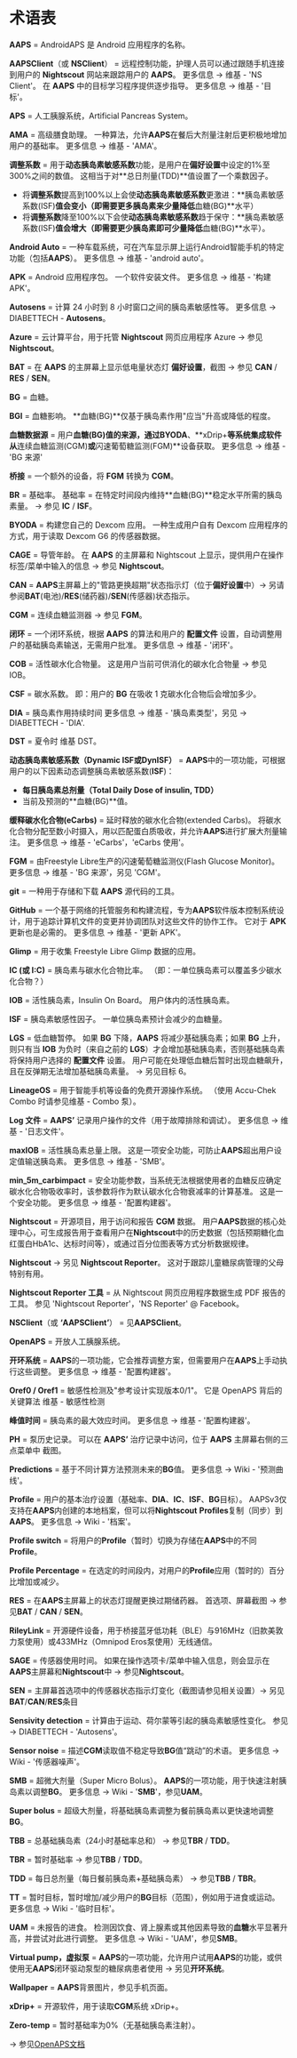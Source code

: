 # 术语表

**AAPS** = AndroidAPS 是 Android 应用程序的名称。

**AAPSClient**（或 **NSClient**） = 远程控制功能，护理人员可以通过跟随手机连接到用户的 **Nightscout** 网站来跟踪用户的 **AAPS**。 更多信息 → 维基 - 'NS Client'。 在 **AAPS** 中的目标学习程序提供逐步指导。 更多信息 → 维基 - '目标'。

**APS** = 人工胰腺系统，Artificial Pancreas System。

**AMA** = 高级膳食助理。 一种算法，允许**AAPS**在餐后大剂量注射后更积极地增加用户的基础率。 更多信息 → 维基 - 'AMA'。

**调整系数** = 用于**动态胰岛素敏感系数**功能，是用户在**偏好设置**中设定的1%至300%之间的数值。 这相当于对**总日剂量(TDD)**值设置了一个乘数因子。

- 将**调整系数**提高到100%以上会使**动态胰岛素敏感系数**更激进：**胰岛素敏感系数(ISF)**值会变小（即需要更多胰岛素来少量降低**血糖(BG)**水平）
- 将**调整系数**降至100%以下会使**动态胰岛素敏感系数**趋于保守：**胰岛素敏感系数(ISF)**值会增大（即需要更少胰岛素即可少量降低**血糖(BG)**水平）。

**Android Auto** = 一种车载系统，可在汽车显示屏上运行Android智能手机的特定功能（包括**AAPS**）。 更多信息 → 维基 - 'android auto'。

**APK** = Android 应用程序包。 一个软件安装文件。 更多信息 → 维基 - '构建 APK'。

**Autosens** = 计算 24 小时到 8 小时窗口之间的胰岛素敏感性等。 更多信息 → DIABETTECH - **Autosens**。

**Azure** = 云计算平台，用于托管 **Nightscout** 网页应用程序 Azure → 参见 **Nightscout**。

**BAT** = 在 **AAPS** 的主屏幕上显示低电量状态灯 **偏好设置**，截图 → 参见 **CAN** / **RES** / **SEN**。

**BG** = 血糖。

**BGI** = 血糖影响。 **血糖(BG)**仅基于胰岛素作用"应当"升高或降低的程度。

**血糖数据源** = 用户**血糖(BG)**值的来源，通过**BYODA**、**xDrip+**等系统集成软件从**连续血糖监测(CGM)**或**闪速葡萄糖监测(FGM)**设备获取。 更多信息 → 维基 - 'BG 来源'

**桥接** = 一个额外的设备，将 **FGM** 转换为 **CGM**。

**BR** = 基础率。 基础率 = 在特定时间段内维持**血糖(BG)**稳定水平所需的胰岛素量。 → 参见 **IC** / **ISF**。

**BYODA** = 构建您自己的 Dexcom 应用。 一种生成用户自有 Dexcom 应用程序的方式，用于读取 Dexcom G6 的传感器数据。

**CAGE** = 导管年龄。 在 **AAPS** 的主屏幕和 Nightscout 上显示，提供用户在操作标签/菜单中输入的信息 → 参见 **Nightscout**。

**CAN** = **AAPS**主屏幕上的"管路更换超期"状态指示灯（位于**偏好设置**中）→ 另请参阅**BAT**(电池)/**RES**(储药器)/**SEN**(传感器)状态指示。

**CGM** = 连续血糖监测器 → 参见 **FGM**。

**闭环** = 一个闭环系统，根据 **AAPS** 的算法和用户的 **配置文件** 设置，自动调整用户的基础胰岛素输送，无需用户批准。 更多信息 → 维基 - '闭环'。

**COB** = 活性碳水化合物量。 这是用户当前可供消化的碳水化合物量 → 参见 IOB。

**CSF** = 碳水系数。 即：用户的 **BG** 在吸收 1 克碳水化合物后会增加多少。

**DIA** = 胰岛素作用持续时间 更多信息 → 维基 - '胰岛素类型'，另见 → DIABETTECH - 'DIA'.

**DST** = 夏令时 维基 DST。

**动态胰岛素敏感系数（Dynamic ISF或DynISF）** = **AAPS**中的一项功能，可根据用户的以下因素动态调整胰岛素敏感系数(**ISF**)：

- **每日胰岛素总剂量（Total Daily Dose of insulin, TDD）**
- 当前及预测的**血糖(BG)**值。

**缓释碳水化合物(eCarbs)** = 延时释放的碳水化合物(extended Carbs)。 将碳水化合物分配至数小时摄入，用以匹配蛋白质吸收，并允许**AAPS**进行扩展大剂量输注。 更多信息 → 维基 - 'eCarbs'，'eCarbs 使用'。

**FGM** = 由Freestyle Libre生产的闪速葡萄糖监测仪(Flash Glucose Monitor)。 更多信息 → 维基 - 'BG 来源'，另见 'CGM'。

**git** = 一种用于存储和下载 **AAPS** 源代码的工具。

**GitHub** = 一个基于网络的托管服务和构建流程，专为**AAPS**软件版本控制系统设计，用于追踪计算机文件的变更并协调团队对这些文件的协作工作。 它对于 **APK** 更新也是必需的。 更多信息 → 维基 - '更新 APK'。

**Glimp** = 用于收集 Freestyle Libre Glimp 数据的应用。

**IC (或 I:C)** = 胰岛素与碳水化合物比率。 （即：一单位胰岛素可以覆盖多少碳水化合物？）

**IOB** = 活性胰岛素，Insulin On Board。 用户体内的活性胰岛素。

**ISF** = 胰岛素敏感性因子。 一单位胰岛素预计会减少的血糖量。

**LGS** = 低血糖暂停。 如果 **BG** 下降，**AAPS** 将减少基础胰岛素；如果 **BG** 上升，则只有当 **IOB** 为负时（来自之前的 **LGS**）才会增加基础胰岛素，否则基础胰岛素将保持用户选择的 **配置文件** 设置。 用户可能在处理低血糖后暂时出现血糖飙升，且在反弹期无法增加基础胰岛素量。 → 另见目标 6。

**LineageOS** = 用于智能手机等设备的免费开源操作系统。 （使用 Accu-Chek Combo 时请参见维基 - Combo 泵）。

**Log 文件** = **AAPS’** 记录用户操作的文件（用于故障排除和调试）。 更多信息 → 维基 - '日志文件'。

**maxIOB** = 活性胰岛素总量上限。 这是一项安全功能，可防止**AAPS**超出用户设定值输送胰岛素。 更多信息 → 维基 - 'SMB'。

**min_5m_carbimpact** = 安全功能参数，当系统无法根据使用者的血糖反应确定碳水化合物吸收率时，该参数将作为默认碳水化合物衰减率的计算基准。 这是一个安全功能。 更多信息 → 维基 - '配置构建器'。

**Nightscout** = 开源项目，用于访问和报告 **CGM** 数据。 用户**AAPS**数据的核心处理中心，可生成报告用于查看用户在**Nightscout**中的历史数据（包括预期糖化血红蛋白HbA1c、达标时间等），或通过百分位图表等方式分析数据规律。

**Nightscout** → 另见 **Nightscout Reporter**。 这对于跟踪儿童糖尿病管理的父母特别有用。

**Nightscout Reporter 工具** = 从 Nightscout 网页应用程序数据生成 PDF 报告的工具。 参见 'Nightscout Reporter'，'NS Reporter' @ Facebook。

**NSClient**（或 **‘AAPSClient’**） = 见**AAPSClient**。

**OpenAPS** = 开放人工胰腺系统。

**开环系统** = **AAPS**的一项功能，它会推荐调整方案，但需要用户在**AAPS**上手动执行这些调整。 更多信息 → 维基 - '配置构建器'。

**Oref0 / Oref1** = 敏感性检测及"参考设计实现版本0/1"。 它是 OpenAPS 背后的关键算法 维基 - 敏感性检测

**峰值时间** = 胰岛素的最大效应时间。 更多信息 → 维基 - '配置构建器'。

**PH** = 泵历史记录。 可以在 **AAPS’** 治疗记录中访问，位于 **AAPS** 主屏幕右侧的三点菜单中 截图。

**Predictions** = 基于不同计算方法预测未来的**BG**值。 更多信息 → Wiki - '预测曲线'。

**Profile** = 用户的基本治疗设置（基础率、**DIA**、**IC**、**ISF**、**BG**目标）。 AAPSv3仅支持在**AAPS**内创建的本地档案，但可以将**Nightscout** **Profiles**复制（同步）到**AAPS**。 更多信息 → Wiki - '档案'。

**Profile switch** = 将用户的**Profile**（暂时）切换为存储在**AAPS**中的不同**Profile**。

**Profile Percentage** = 在选定的时间段内，对用户的**Profile**应用（暂时的）百分比增加或减少。

**RES** = 在**AAPS**主屏幕上的状态灯提醒更换过期储药器。 首选项、屏幕截图 → 参见**BAT** / **CAN** / **SEN**。

**RileyLink** = 开源硬件设备，用于桥接蓝牙低功耗（BLE）与916MHz（旧款美敦力泵使用）或433MHz（Omnipod Eros泵使用）无线通信。

**SAGE** = 传感器使用时间。 如果在操作选项卡/菜单中输入信息，则会显示在**AAPS**主屏幕和**Nightscout**中 → 参见**Nightscout**。

**SEN** = 主屏幕首选项中的传感器状态指示灯变化（截图请参见相关设置）→ 另见**BAT**/**CAN**/**RES**条目

**Sensivity detection** = 计算由于运动、荷尔蒙等引起的胰岛素敏感性变化。 参见 → DIABETTECH - 'Autosens'。

**Sensor noise** = 描述**CGM**读取值不稳定导致**BG**值“跳动”的术语。 更多信息 → Wiki - '传感器噪声'。

**SMB** = 超微大剂量（Super Micro Bolus）。 **AAPS**的一项功能，用于快速注射胰岛素以调整**BG**。 更多信息 → Wiki - '**SMB**'，参见**UAM**。

**Super bolus** = 超级大剂量，将基础胰岛素调整为餐前胰岛素以更快速地调整**BG**。

**TBB** = 总基础胰岛素（24小时基础率总和） → 参见**TBR** / **TDD**。

**TBR** = 暂时基础率 → 参见**TBB** / **TDD**。

**TDD** = 每日总剂量（每日餐前胰岛素+基础胰岛素） → 参见**TBB** / **TBR**。

**TT** = 暂时目标，暂时增加/减少用户的**BG**目标（范围），例如用于进食或运动。 更多信息 → Wiki - '临时目标'。

**UAM** = 未报告的进食。 检测因饮食、肾上腺素或其他因素导致的**血糖**水平显著升高，并尝试对此进行调整。 更多信息 → Wiki - 'UAM'，参见**SMB**。

**Virtual pump，虚拟泵** = **AAPS**的一项功能，允许用户试用**AAPS**的功能，或供使用无**AAPS**闭环驱动泵型的糖尿病患者使用 → 另见**开环系统**。

**Wallpaper** = **AAPS**背景图片，参见手机页面。

**xDrip+** = 开源软件，用于读取**CGM**系统 xDrip+。

**Zero-temp** = 暂时基础率为0%（无基础胰岛素注射）。

→ 参见[OpenAPS文档](https://openaps.readthedocs.io/en/latest/docs/Resources/glossary.html)